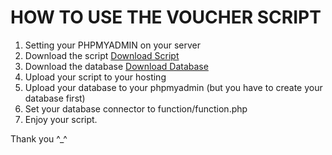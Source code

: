 # HOW TO USE THE VOUCHER SCRIPT
1. Setting your PHPMYADMIN on your server
2. Download the script [Download Script](https://github.com/fachrelmarpaung/VoucherScript/archive/refs/heads/master.zip)
3. Download the database [Download Database](https://drive.google.com/file/d/1-M-R8saEEi8-B5YxUH55JpOm3tIRwMLf/view?usp=sharing)
4. Upload your script to your hosting
5. Upload your database to your phpmyadmin (but you have to create your database first)
6. Set your database connector to function/function.php
7. Enjoy your script.

Thank you ^_^
